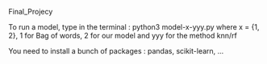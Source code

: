 Final_Projecy

To run a model, type in the terminal : python3 model-x-yyy.py 
where x = {1, 2}, 1 for Bag of words, 2 for our model and yyy for the method knn/rf

You need to install a bunch of packages : pandas, scikit-learn, ...